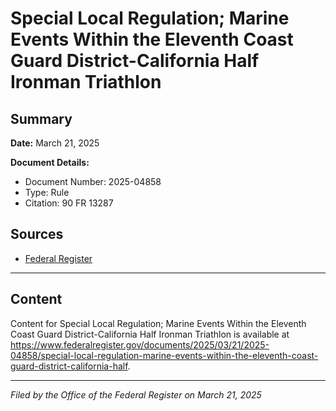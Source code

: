 # Special Local Regulation; Marine Events Within the Eleventh Coast Guard District-California Half Ironman Triathlon

## Summary

**Date:** March 21, 2025

**Document Details:**
- Document Number: 2025-04858
- Type: Rule
- Citation: 90 FR 13287

## Sources
- [Federal Register](https://www.federalregister.gov/documents/2025/03/21/2025-04858/special-local-regulation-marine-events-within-the-eleventh-coast-guard-district-california-half)

---

## Content

Content for Special Local Regulation; Marine Events Within the Eleventh Coast Guard District-California Half Ironman Triathlon is available at https://www.federalregister.gov/documents/2025/03/21/2025-04858/special-local-regulation-marine-events-within-the-eleventh-coast-guard-district-california-half.

---

*Filed by the Office of the Federal Register on March 21, 2025*
